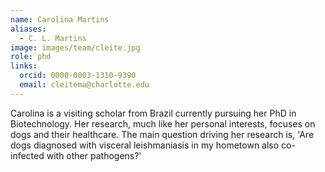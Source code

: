 ```yaml
---
name: Carolina Martins
aliases:
  - C. L. Martins
image: images/team/cleite.jpg
role: phd
links:
  orcid: 0000-0003-1310-9390
  email: cleitema@charlotte.edu
---
```


Carolina is a visiting scholar from Brazil currently pursuing her PhD in Biotechnology. Her research, much like her personal interests, focuses on dogs and their healthcare. The main question driving her research is, 'Are dogs diagnosed with visceral leishmaniasis in my hometown also co-infected with other pathogens?'
